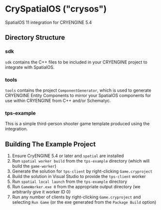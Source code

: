 # CrySpatialOS ("crysos")

SpatialOS 11 integration for CRYENGINE 5.4

## Directory Structure

### sdk
`sdk` contains the C++ files to be included in your CRYENGINE project to integrate with SpatialOS.

### tools
`tools` contains the project `ComponentGenerator`, which is used to generate CRYENGINE Entity Components to mirror your SpatialOS components for use within CRYENGINE from C++ and/or Schematyc.

### tps-example
This is a simple third-person shooter game template produced using the integration.

## Building The Example Project

1. Ensure CryENGINE 5.4 or later and `spatial` are installed
2. Run `spatial worker build` from the `tps-example` directory (which will build the `game-worker`)
3. Generate the solution for `tps-client` by right-clicking `Game.cryproject`
4. Build the solution in Visual Studio to provide the `tps-client` worker
5. Run `spatial local launch` from the `tps-example` directory
6. Run `GameWorker.exe 0` from the appropriate output directory (we arbitrarily give it worker ID 0)
7. Run any number of clients by right-clicking `Game.cryproject` and selecting `Run Game` (or the exe generated from the `Package Build` option)